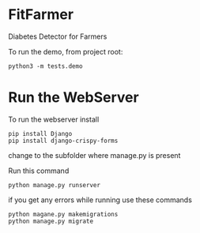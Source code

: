 # FitFarmer
Diabetes Detector for Farmers

To run the demo, from project root:

``` 
python3 -m tests.demo
```

# Run the WebServer


To run the webserver install
```
pip install Django
pip install django-crispy-forms
```
change to the subfolder where manage.py is present

Run this command
```
python manage.py runserver
```
if you get any errors while running use these commands
```
python magane.py makemigrations
python manage.py migrate
```
